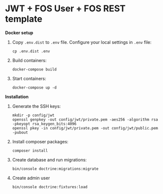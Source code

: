 # JWT + FOS User + FOS REST template

**Docker setup**

1. Copy `.env.dist` to `.env` file. Configure your local settings in `.env` file:
    ```
    cp .env.dist .env
    ```

2. Build containers:
    ```
    docker-compose build
    ```

3. Start containers:
    ```
    docker-compose up -d

**Installation**

1. Generate the SSH keys:
    ```
    mkdir -p config/jwt
    openssl genpkey -out config/jwt/private.pem -aes256 -algorithm rsa -pkeyopt rsa_keygen_bits:4096
    openssl pkey -in config/jwt/private.pem -out config/jwt/public.pem -pubout
    ```

2. Install composer packages:
    ```
    composer install
    ```
3. Create database and run migrations:
    ```
    bin/console doctrine:migrations:migrate
    ```
4. Create admin user
    ```
    bin/console doctrine:fixtures:load
    ```